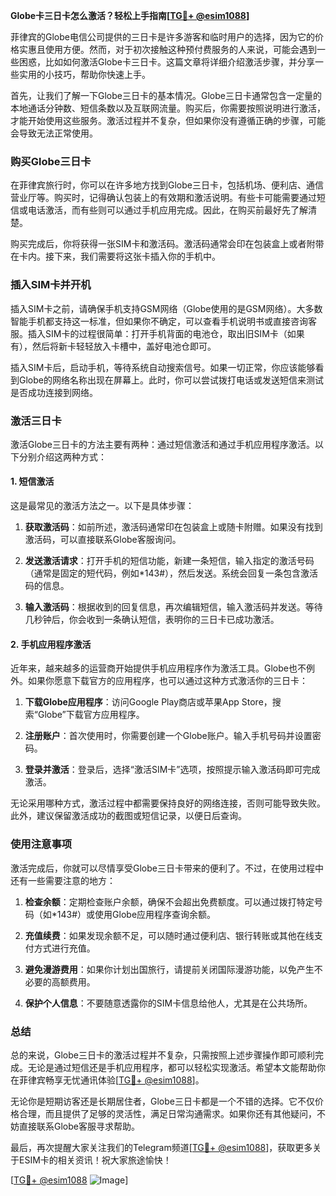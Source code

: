 **Globe卡三日卡怎么激活？轻松上手指南[[TG💪+ @esim1088](https://t.me/s/esim1088)]**

菲律宾的Globe电信公司提供的三日卡是许多游客和临时用户的选择，因为它的价格实惠且使用方便。然而，对于初次接触这种预付费服务的人来说，可能会遇到一些困惑，比如如何激活Globe卡三日卡。这篇文章将详细介绍激活步骤，并分享一些实用的小技巧，帮助你快速上手。

首先，让我们了解一下Globe三日卡的基本情况。Globe三日卡通常包含一定量的本地通话分钟数、短信条数以及互联网流量。购买后，你需要按照说明进行激活，才能开始使用这些服务。激活过程并不复杂，但如果你没有遵循正确的步骤，可能会导致无法正常使用。

### 购买Globe三日卡

在菲律宾旅行时，你可以在许多地方找到Globe三日卡，包括机场、便利店、通信营业厅等。购买时，记得确认包装上的有效期和激活说明。有些卡可能需要通过短信或电话激活，而有些则可以通过手机应用完成。因此，在购买前最好先了解清楚。

购买完成后，你将获得一张SIM卡和激活码。激活码通常会印在包装盒上或者附带在卡内。接下来，我们需要将这张卡插入你的手机中。

### 插入SIM卡并开机

插入SIM卡之前，请确保手机支持GSM网络（Globe使用的是GSM网络）。大多数智能手机都支持这一标准，但如果你不确定，可以查看手机说明书或直接咨询客服。插入SIM卡的过程很简单：打开手机背面的电池仓，取出旧SIM卡（如果有），然后将新卡轻轻放入卡槽中，盖好电池仓即可。

插入SIM卡后，启动手机，等待系统自动搜索信号。如果一切正常，你应该能够看到Globe的网络名称出现在屏幕上。此时，你可以尝试拨打电话或发送短信来测试是否成功连接到网络。

### 激活三日卡

激活Globe三日卡的方法主要有两种：通过短信激活和通过手机应用程序激活。以下分别介绍这两种方式：

#### 1. 短信激活

这是最常见的激活方法之一。以下是具体步骤：

1. **获取激活码**：如前所述，激活码通常印在包装盒上或随卡附赠。如果没有找到激活码，可以直接联系Globe客服询问。
   
2. **发送激活请求**：打开手机的短信功能，新建一条短信，输入指定的激活号码（通常是固定的短代码，例如*143#），然后发送。系统会回复一条包含激活码的信息。

3. **输入激活码**：根据收到的回复信息，再次编辑短信，输入激活码并发送。等待几秒钟后，你会收到一条确认短信，表明你的三日卡已成功激活。

#### 2. 手机应用程序激活

近年来，越来越多的运营商开始提供手机应用程序作为激活工具。Globe也不例外。如果你愿意下载官方的应用程序，也可以通过这种方式激活你的三日卡：

1. **下载Globe应用程序**：访问Google Play商店或苹果App Store，搜索“Globe”下载官方应用程序。

2. **注册账户**：首次使用时，你需要创建一个Globe账户。输入手机号码并设置密码。

3. **登录并激活**：登录后，选择“激活SIM卡”选项，按照提示输入激活码即可完成激活。

无论采用哪种方式，激活过程中都需要保持良好的网络连接，否则可能导致失败。此外，建议保留激活成功的截图或短信记录，以便日后查询。

### 使用注意事项

激活完成后，你就可以尽情享受Globe三日卡带来的便利了。不过，在使用过程中还有一些需要注意的地方：

1. **检查余额**：定期检查账户余额，确保不会超出免费额度。可以通过拨打特定号码（如*143#）或使用Globe应用程序查询余额。

2. **充值续费**：如果发现余额不足，可以随时通过便利店、银行转账或其他在线支付方式进行充值。

3. **避免漫游费用**：如果你计划出国旅行，请提前关闭国际漫游功能，以免产生不必要的高额费用。

4. **保护个人信息**：不要随意透露你的SIM卡信息给他人，尤其是在公共场所。

### 总结

总的来说，Globe三日卡的激活过程并不复杂，只需按照上述步骤操作即可顺利完成。无论是通过短信还是手机应用程序，都可以轻松实现激活。希望本文能帮助你在菲律宾畅享无忧通讯体验[[TG💪+ @esim1088](https://t.me/s/esim1088)]。

无论你是短期访客还是长期居住者，Globe三日卡都是一个不错的选择。它不仅价格合理，而且提供了足够的灵活性，满足日常沟通需求。如果你还有其他疑问，不妨直接联系Globe客服寻求帮助。

最后，再次提醒大家关注我们的Telegram频道[[TG💪+ @esim1088](https://t.me/s/esim1088)]，获取更多关于ESIM卡的相关资讯！祝大家旅途愉快！

[[TG💪+ @esim1088](https://t.me/s/esim1088) ![Image](https://i.postimg.cc/4NQfJmqS/Snipaste-2025-05-13-00-14-12.png)]